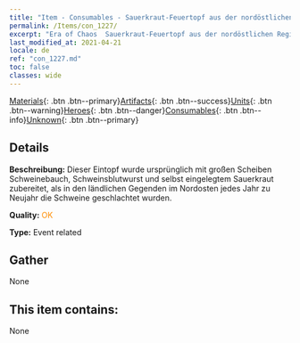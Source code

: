 ```yaml
---
title: "Item - Consumables - Sauerkraut-Feuertopf aus der nordöstlichen Region"
permalink: /Items/con_1227/
excerpt: "Era of Chaos  Sauerkraut-Feuertopf aus der nordöstlichen Region"
last_modified_at: 2021-04-21
locale: de
ref: "con_1227.md"
toc: false
classes: wide
---
```

 [Materials](/de/Items/){: .btn .btn--primary}[Artifacts](/de/Items/Artifacts/){: .btn .btn--success}[Units](/de/Items/Units/){: .btn .btn--warning}[Heroes](/de/Items/Heroes/){: .btn .btn--danger}[Consumables](/de/Items/Consumables/){: .btn .btn--info}[Unknown](/de/Items/Unknown/){: .btn .btn--primary}

## Details
 **Beschreibung:** Dieser Eintopf wurde ursprünglich mit großen Scheiben Schweinebauch, Schweinsblutwurst und selbst eingelegtem Sauerkraut zubereitet, als in den ländlichen Gegenden im Nordosten jedes Jahr zu Neujahr die Schweine geschlachtet wurden.

 **Quality:** <span style="color: #FF8C00">OK</span>

 **Type:** Event related

## Gather

  None

## This item contains:

  None

